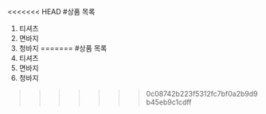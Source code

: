 <<<<<<< HEAD
#상품 목록
1. 티셔츠
2. 면바지
3. 청바지
=======
#상품 목록
1. 티셔츠
2. 면바지
3. 청바지
>>>>>>> 0c08742b223f5312fc7bf0a2b9d9b45eb9c1cdff
